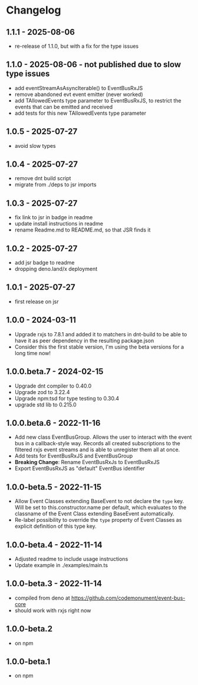 # Changelog

## 1.1.1 - 2025-08-06

- re-release of 1.1.0, but with a fix for the type issues

## 1.1.0 - 2025-08-06 - not published due to slow type issues

- add eventStreamAsAsyncIterable() to EventBusRxJS
- remove abandoned evt event emitter (never worked)
- add TAllowedEvents type parameter to EventBusRxJS, to restrict the events that can be emitted and received
- add tests for this new TAllowedEvents type parameter

## 1.0.5 - 2025-07-27

- avoid slow types

## 1.0.4 - 2025-07-27

- remove dnt build script
- migrate from ./deps to jsr imports

## 1.0.3 - 2025-07-27

- fix link to jsr in badge in readme
- update install instructions in readme
- rename Readme.md to README.md, so that JSR finds it

## 1.0.2 - 2025-07-27

- add jsr badge to readme
- dropping deno.land/x deployment

## 1.0.1 - 2025-07-27

- first release on jsr

## 1.0.0 - 2024-03-11

- Upgrade rxjs to 7.8.1 and added it to matchers in dnt-build to be able to have it as peer dependency in the resulting package.json
- Consider this the first stable version, I'm using the beta versions for a long time now!

## 1.0.0.beta.7 - 2024-02-15

- Upgrade dnt compiler to 0.40.0
- Upgrade zod to 3.22.4
- Upgrade npm:tsd for type testing to 0.30.4
- upgrade std lib to 0.215.0

## 1.0.0.beta.6 - 2022-11-16

- Add new class EventBusGroup. Allows the user to interact with the event bus in a callback-style way.
  Records all created subscriptions to the filtered rxjs event streams and is able to unregister them all at once.
- Add tests for EventBusRxJS and EventBusGroup
- **Breaking Change**: Rename EventBusRxJs to EventBusRxJS
- Export EventBusRxJS as "default" EventBus identifier

## 1.0.0-beta.5 - 2022-11-15

- Allow Event Classes extending BaseEvent<T> to not declare the `type` key.
  Will be set to this.constructor.name per default, which evaluates to the classname of the Event Class extending BaseEvent<T> automatically.
- Re-label possibility to override the `type` property of Event Classes as explicit definition of this type key.

## 1.0.0-beta.4 - 2022-11-14

- Adjusted readme to include usage instructions
- Update example in ./examples/main.ts

## 1.0.0-beta.3 - 2022-11-14

- compiled from deno at https://github.com/codemonument/event-bus-core
- should work with rxjs right now

## 1.0.0-beta.2

- on npm

## 1.0.0-beta.1

- on npm
